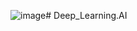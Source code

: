![image](https://github.com/user-attachments/assets/d46cc4f6-2aa0-418e-a56f-7b131bf2e02b)# Deep_Learning.AI
